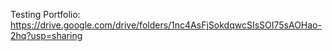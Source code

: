 Testing Portfolio:
https://drive.google.com/drive/folders/1nc4AsFjSokdqwcSIsSOI75sAOHao-2hq?usp=sharing
